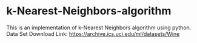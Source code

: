 # k-Nearest-Neighbors-algorithm
This is an implementation of k-Nearest Neighbors algorithm using python.
Data Set Download Link: https://archive.ics.uci.edu/ml/datasets/Wine
